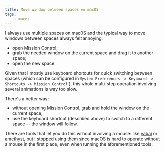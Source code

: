 ```yaml
---
title: Move window between spaces on macOS
tags:
    - macos
---
```


I always use multiple spaces on macOS and the typical way to move windows
between spaces always felt annoying:

- open Mission Control;
- grab the needed window on the current space and drag it to another space;
- open the new space.

Given that I mostly use keyboard shortcuts for quick switching between spaces
(which can be configured in
`System Preferences -> Keyboard -> Shortcuts -> Mission Control` ), this whole
multi-step operation involving several animations is way too slow.

There's a better way:

- without opening Mission Control, grab and hold the window on the current
  space;
- use the keyboard shortcut (described above) to switch to a different space --
  the window will follow.

There are tools that let you do this without involving a mouse: like [yabai] or
[amethyst], but I stopped using them since macOS is hard to operate without a
mouse in the first place, even when running the aforementioned tools.

[yabai]: https://github.com/koekeishiya/yabai
[amethyst]: https://github.com/ianyh/Amethyst
